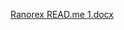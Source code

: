 
[Ranorex READ.me 1.docx](https://github.com/Nafisa-Z/Atlas-Automation/files/14300748/Ranorex.READ.me.1.docx)
